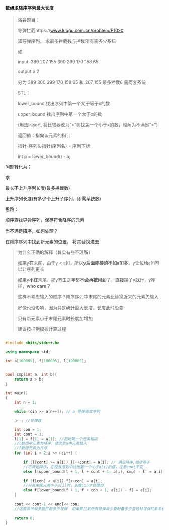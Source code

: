 #### 数组求降序序列最大长度

> 洛谷题目：
>
> 导弹拦截https://www.luogu.com.cn/problem/P1020
>
> 知导弹序列， 求最多拦截数与拦截所有需多少系统
>
> 如
>
> input :389 207 155 300 299 170 158 65
>
> output:6 2
>
> 分为 389  300 299 170 158 65  和  207 155  最多拦截6 需两套系统



> STL：
>
> lower_bound  找出序列中第一个大于等于x的数  
>
> upper_bound 找出序列中第一个大于x的数
>
> (用法同sort, 将比较器改为“>”则找第一个小于x的数，理解为不满足">")
>
> 返回值：指向该元素的指针
>
> 指针-序列头指针(序列名) = 序列下标
>
> int p = lower_bound() - a;



问题转化为：

求

最长不上升序列长度(最多拦截数)

上升序列长度(有多少个上升子序列，即需系统数)



思路：

顺序查找导弹序列，保存符合降序的元素

当不满足降序，如何处理？

在降序序列中找到新元素的位置， 将其替换进去

> 为什么正确的解释（其实有些不理解）
>
> 如果y**在**末尾，由于y < a[i]，所以**y后面能接的不如a[i]多**，y让位给a[i]可以让序列更长
>
> 如果y**不在**末尾，那y有生之年都**不会再被用到**了，直接踹了y就行，y咋样，**who care？**
>
> 这样不考虑输入的顺序？降序序列中末尾的元素比替换近来的元素先输入
>
> 好像也没影响，因为只是统计最大长度，长度此时没变
>
> 只有新元素小于末尾元素时长度加增加
>
> 建议按样例模拟计算过程



~~~c++

#include <bits/stdc++.h>

using namespace std;

int a[100005], f[100005], l[100005];


bool cmp(int a, int b){
	return a > b;
}

int main()
{	
	int n = 1;

	while (cin >> a[n++]); // a 导弹高度序列

	n--; //导弹数

	int con = 1;
	int cont = 1;
	l[1] = f[1] = a[1]; //初始第一个元素相同
    //l数组中元素为降序，依次取a中元素插入
    //f数组元素为升序
	for (int i = 2;i <= n;i++) {

		if (l[cont] >= a[i]) l[++cont] = a[i]; // 满足降序,继续等于
        //不满足降序，在现有序列中找出第一个小于a[i]的值，注意cont不变
		else l[upper_bound(l + 1, l + cont + 1, a[i], cmp) - l] = a[i];
        
		if (f[con] < a[i]) f[++con] = a[i];
        //只有末尾元素小于a[i]时，长度con才会增加
		else f[lower_bound(f + 1, f + con + 1, a[i]) - f] = a[i];
	}
	
	cout << cont-1 << endl<< con;
	//这套系统最多能拦截多少导弹  如果要拦截所有导弹最少要配备多少套这种导弹拦截系统
    
	return 0;
}
~~~

